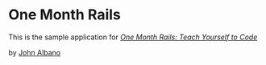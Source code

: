 # One Month Rails

This is the sample application for
[*One Month Rails: Teach Yourself to Code*](http://onemonthrails.com)

by [John Albano](http://TheMess.com)

